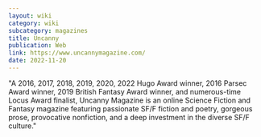 ```yaml
---
layout: wiki
category: wiki
subcategory: magazines
title: Uncanny
publication: Web
link: https://www.uncannymagazine.com/
date: 2022-11-20
---
```


"A 2016, 2017, 2018, 2019, 2020, 2022 Hugo Award winner, 2016 Parsec Award winner, 2019 British Fantasy Award winner, and numerous-time Locus Award finalist, Uncanny Magazine is an online Science Fiction and Fantasy magazine featuring passionate SF/F fiction and poetry, gorgeous prose, provocative nonfiction, and a deep investment in the diverse SF/F culture."
